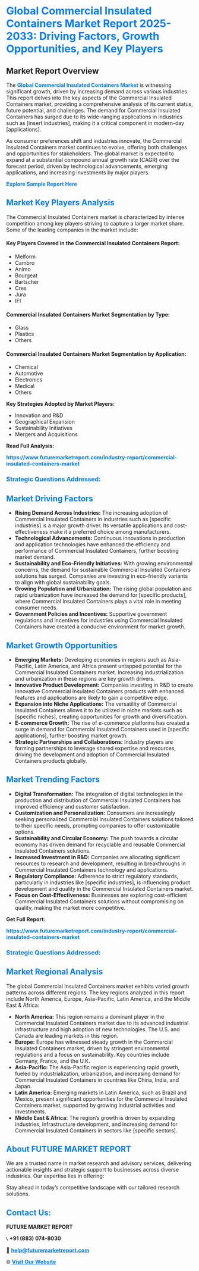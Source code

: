 <h1 style="color: #007BFF;">Global Commercial Insulated Containers Market Report 2025-2033: Driving Factors, Growth Opportunities, and Key Players</h1>

<section id="overview">
<h2>Market Report Overview</h2>
<p>The <a href="https://www.futuremarketreport.com/industry-report/commercial-insulated-containers-market" style="color: #007BFF; text-decoration: none;"><strong>Global Commercial Insulated Containers Market</strong></a> is witnessing significant growth, driven by increasing demand across various industries. This report delves into the key aspects of the Commercial Insulated Containers market, providing a comprehensive analysis of its current status, future potential, and challenges. The demand for Commercial Insulated Containers has surged due to its wide-ranging applications in industries such as [insert industries], making it a critical component in modern-day [applications].</p>
<p>As consumer preferences shift and industries innovate, the Commercial Insulated Containers market continues to evolve, offering both challenges and opportunities for stakeholders. The global market is expected to expand at a substantial compound annual growth rate (CAGR) over the forecast period, driven by technological advancements, emerging applications, and increasing investments by major players.</p>
</section>

<section id="overview">
<p><a href="https://www.futuremarketreport.com/request-sample/reportId=52659" style="color: #007BFF; text-decoration: none;"><strong>Explore Sample Report Here</strong></a></p>
</section>

<section id="key-players">
<h2 style="color: #007BFF;">Market Key Players Analysis</h2>
<p>The Commercial Insulated Containers market is characterized by intense competition among key players striving to capture a larger market share. Some of the leading companies in the market include:</p>
<h4>Key Players Covered in the Commercial Insulated Containers Report:</h4>
<ul><li>Melform</li><li>Cambro</li><li>Animo</li><li>Bourgeat</li><li>Bartscher</li><li>Cres</li><li>Jura</li><li>IFI</li></ul>
<h4>Commercial Insulated Containers Market Segmentation by Type:</h4>
<ul><li>Glass</li><li>Plastics</li><li>Others</li></ul>

<h4>Commercial Insulated Containers Market Segmentation by Application:</h4>
<ul><li>Chemical</li><li>Automotive</li><li>Electronics</li><li>Medical</li><li>Others</li></ul>
<p><strong>Key Strategies Adopted by Market Players:</strong></p>
<ul>
<li>Innovation and R&D</li>
<li>Geographical Expansion</li>
<li>Sustainability Initiatives</li>
<li>Mergers and Acquisitions</li>
</ul>
</section>

<section>
<p><strong>Read Full Analysis: </strong></p><a href="https://www.futuremarketreport.com/industry-report/commercial-insulated-containers-market" style="color: #007BFF; text-decoration: none;"><strong>https://www.futuremarketreport.com/industry-report/commercial-insulated-containers-market</strong></a>
<h3 style="color: #007BFF;">Strategic Questions Addressed:</h3>
</section>

<section id="driving-factors">
<h2 style="color: #007BFF;">Market Driving Factors</h2>
<ul>
<li><strong>Rising Demand Across Industries:</strong> The increasing adoption of Commercial Insulated Containers in industries such as [specific industries] is a major growth driver. Its versatile applications and cost-effectiveness make it a preferred choice among manufacturers.</li>
<li><strong>Technological Advancements:</strong> Continuous innovations in production and application technologies have enhanced the efficiency and performance of Commercial Insulated Containers, further boosting market demand.</li>
<li><strong>Sustainability and Eco-Friendly Initiatives:</strong> With growing environmental concerns, the demand for sustainable Commercial Insulated Containers solutions has surged. Companies are investing in eco-friendly variants to align with global sustainability goals.</li>
<li><strong>Growing Population and Urbanization:</strong> The rising global population and rapid urbanization have increased the demand for [specific products], where Commercial Insulated Containers plays a vital role in meeting consumer needs.</li>
<li><strong>Government Policies and Incentives:</strong> Supportive government regulations and incentives for industries using Commercial Insulated Containers have created a conducive environment for market growth.</li>
</ul>
</section>

<section id="growth-opportunities">
<h2 style="color: #007BFF;">Market Growth Opportunities</h2>
<ul>
<li><strong>Emerging Markets:</strong> Developing economies in regions such as Asia-Pacific, Latin America, and Africa present untapped potential for the Commercial Insulated Containers market. Increasing industrialization and urbanization in these regions are key growth drivers.</li>
<li><strong>Innovative Product Development:</strong> Companies investing in R&D to create innovative Commercial Insulated Containers products with enhanced features and applications are likely to gain a competitive edge.</li>
<li><strong>Expansion into Niche Applications:</strong> The versatility of Commercial Insulated Containers allows it to be utilized in niche markets such as [specific niches], creating opportunities for growth and diversification.</li>
<li><strong>E-commerce Growth:</strong> The rise of e-commerce platforms has created a surge in demand for Commercial Insulated Containers used in [specific applications], further boosting market growth.</li>
<li><strong>Strategic Partnerships and Collaborations:</strong> Industry players are forming partnerships to leverage shared expertise and resources, driving the development and adoption of Commercial Insulated Containers products globally.</li>
</ul>
</section>

<section id="trending-factors">
<h2 style="color: #007BFF;">Market Trending Factors</h2>
<ul>
<li><strong>Digital Transformation:</strong> The integration of digital technologies in the production and distribution of Commercial Insulated Containers has improved efficiency and customer satisfaction.</li>
<li><strong>Customization and Personalization:</strong> Consumers are increasingly seeking personalized Commercial Insulated Containers solutions tailored to their specific needs, prompting companies to offer customizable options.</li>
<li><strong>Sustainability and Circular Economy:</strong> The push towards a circular economy has driven demand for recyclable and reusable Commercial Insulated Containers solutions.</li>
<li><strong>Increased Investment in R&D:</strong> Companies are allocating significant resources to research and development, resulting in breakthroughs in Commercial Insulated Containers technology and applications.</li>
<li><strong>Regulatory Compliance:</strong> Adherence to strict regulatory standards, particularly in industries like [specific industries], is influencing product development and quality in the Commercial Insulated Containers market.</li>
<li><strong>Focus on Cost-Effectiveness:</strong> Businesses are exploring cost-efficient Commercial Insulated Containers solutions without compromising on quality, making the market more competitive.</li>
</ul>
</section>

<section>
<p><strong>Get Full Report: </strong></p><a href="https://www.futuremarketreport.com/industry-report/commercial-insulated-containers-market" style="color: #007BFF; text-decoration: none;"><strong>https://www.futuremarketreport.com/industry-report/commercial-insulated-containers-market</strong></a>
<h3 style="color: #007BFF;">Strategic Questions Addressed:</h3>
</section>


<section id="regional-analysis">
<h2 style="color: #007BFF;">Market Regional Analysis</h2>
<p>The global Commercial Insulated Containers market exhibits varied growth patterns across different regions. The key regions analyzed in this report include North America, Europe, Asia-Pacific, Latin America, and the Middle East & Africa:</p>
<ul>
<li><strong>North America:</strong> This region remains a dominant player in the Commercial Insulated Containers market due to its advanced industrial infrastructure and high adoption of new technologies. The U.S. and Canada are leading markets in this region.</li>
<li><strong>Europe:</strong> Europe has witnessed steady growth in the Commercial Insulated Containers market, driven by stringent environmental regulations and a focus on sustainability. Key countries include Germany, France, and the U.K.</li>
<li><strong>Asia-Pacific:</strong> The Asia-Pacific region is experiencing rapid growth, fueled by industrialization, urbanization, and increasing demand for Commercial Insulated Containers in countries like China, India, and Japan.</li>
<li><strong>Latin America:</strong> Emerging markets in Latin America, such as Brazil and Mexico, present significant opportunities for the Commercial Insulated Containers market, supported by growing industrial activities and investments.</li>
<li><strong>Middle East & Africa:</strong> The region’s growth is driven by expanding industries, infrastructure development, and increasing demand for Commercial Insulated Containers in sectors like [specific sectors].</li>
</ul>
</section>

<footer>
<h2 style="color: #007BFF;">About FUTURE MARKET REPORT</h2>
<p>We are a trusted name in market research and advisory services, delivering actionable insights and strategic support to businesses across diverse industries. Our expertise lies in offering:</p>

<p>Stay ahead in today’s competitive landscape with our tailored research solutions.</p>

<h2 style="color: #007BFF;">Contact Us:</h2>
<p><strong>FUTURE MARKET REPORT</strong></p>
<p>📞 <strong>+91 (883) 074-8030</strong></p>
<p>📧 <strong><a href="mailto:help@futuremarketreport.com" style="color: #007BFF;">help@futuremarketreport.com</a></strong></p>
<p>🌐 <strong><a href="https://www.futuremarketreport.com/" style="color: #007BFF;">Visit Our Website</a></strong></p>
</footer>